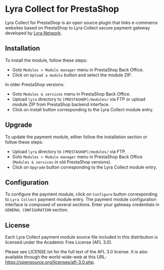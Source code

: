 # Lyra Collect for PrestaShop

Lyra Collect for PrestaShop is an open source plugin that links e-commerce websites based on PrestaShop to Lyra Collect secure payment gateway developed by [Lyra Network](https://www.lyra.com/).

## Installation

To install the module, follow these steps:

- Goto `Modules > Module manager` menu in PrestaShop Back Office.
- Click on `Upload a module` button and select the module ZIP.

In older PrestaShop versions:

- Goto `Modules & services` menu in PrestaShop Back Office.
- Upload `lyra` directory to `[PRESTASHOP]/modules/` via FTP or upload module ZIP from PrestaShop backend interface.
- Click on install button corresponding to the Lyra Collect module entry.

## Upgrade

To update the payment module, either follow the installation section or follow these steps:

- Upload `lyra` directory to `[PRESTASHOP]/modules/` via FTP.
- Goto `Modules > Module manager` menu in PrestaShop Back Office (`Modules & services` in old PrestaShop versions).
- Click on `Upgrade` button corresponding to the Lyra Collect module entry.

## Configuration

To configure the payment module, click on `Configure` button corresponding to `Lyra Collect` payment module entry. The payment module configuration interface is composed of several sections. Enter your gateway credentials in `GENERAL CONFIGURATION` section.

## License

Each Lyra Collect payment module source file included in this distribution is licensed under the Academic Free License (AFL 3.0).

Please see LICENSE.txt for the full text of the AFL 3.0 license. It is also available through the world-wide-web at this URL: https://opensource.org/licenses/afl-3.0.php.
